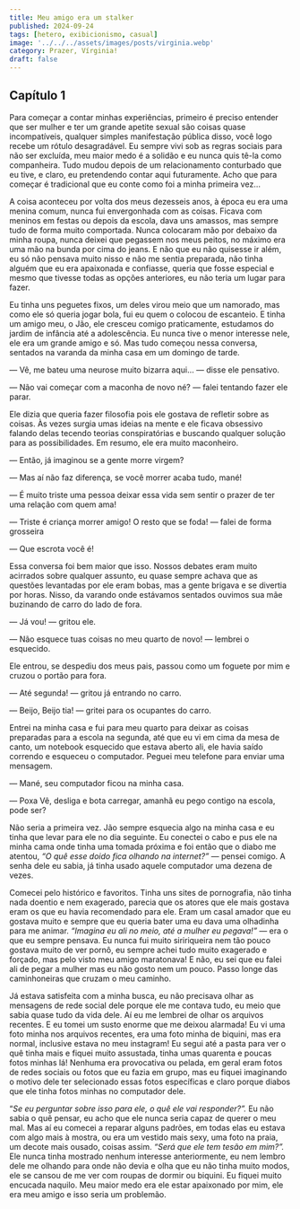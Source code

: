 ```yaml
---
title: Meu amigo era um stalker
published: 2024-09-24
tags: [hetero, exibicionismo, casual]
image: '../../../assets/images/posts/virginia.webp'
category: Prazer, Vírginia!
draft: false
---
```


## Capítulo 1 

Para começar a contar minhas experiências, primeiro é preciso entender que ser mulher e ter um grande apetite sexual são coisas quase incompatíveis, qualquer simples manifestação pública disso, você logo recebe um rótulo desagradável. Eu sempre vivi sob as regras sociais para não ser excluída, meu maior medo é a solidão e eu nunca quis tê-la como companheira. Tudo mudou depois de um relacionamento conturbado que eu tive, e claro, eu pretendendo contar aqui futuramente. Acho que para começar é tradicional que eu conte como foi a minha primeira vez…

A coisa aconteceu por volta dos meus dezesseis anos, à época eu era uma menina comum, nunca fui envergonhada com as coisas. Ficava com meninos em festas ou depois da escola, dava uns amassos, mas sempre tudo de forma muito comportada. Nunca colocaram mão por debaixo da minha roupa, nunca deixei que pegassem nos meus peitos, no máximo era uma mão na bunda por cima do jeans. E não que eu não quisesse ir além, eu só não pensava muito nisso e não me sentia preparada, não tinha alguém que eu era apaixonada e confiasse, queria que fosse especial e mesmo que tivesse todas as opções anteriores, eu não teria um lugar para fazer.

Eu tinha uns peguetes fixos, um deles virou meio que um namorado, mas como ele só queria jogar bola, fui eu quem o colocou de escanteio. E tinha um amigo meu, o Jão, ele cresceu comigo praticamente, estudamos do jardim de infância até a adolescência. Eu nunca tive o menor interesse nele, ele era um grande amigo e só. Mas tudo começou nessa conversa, sentados na varanda da minha casa em um domingo de tarde.

— Vê, me bateu uma neurose muito bizarra aqui… — disse ele pensativo.

— Não vai começar com a maconha de novo né? — falei tentando fazer ele parar.

Ele dizia que queria fazer filosofia pois ele gostava de refletir sobre as coisas. Às vezes surgia umas ideias na mente e ele ficava obsessivo falando delas tecendo teorias conspiratórias e buscando qualquer solução para as possibilidades. Em resumo, ele era muito maconheiro.

— Então, já imaginou se a gente morre virgem?

— Mas aí não faz diferença, se você morrer acaba tudo, mané!

— É muito triste uma pessoa deixar essa vida sem sentir o prazer de ter uma relação com quem ama!

— Triste é criança morrer amigo! O resto que se foda! — falei de forma grosseira

— Que escrota você é!

Essa conversa foi bem maior que isso. Nossos debates eram muito acirrados sobre qualquer assunto, eu quase sempre achava que as questões levantadas por ele eram bobas, mas a gente brigava e se divertia por horas. Nisso, da varando onde estávamos sentados ouvimos sua mãe buzinando de carro do lado de fora.

— Já vou! — gritou ele.

— Não esquece tuas coisas no meu quarto de novo! — lembrei o esquecido.

Ele entrou, se despediu dos meus pais, passou como um foguete por mim e cruzou o portão para fora.

— Até segunda! — gritou já entrando no carro.

— Beijo, Beijo tia! — gritei para os ocupantes do carro.

Entrei na minha casa e fui para meu quarto para deixar as coisas preparadas para a escola na segunda, até que eu vi em cima da mesa de canto, um notebook esquecido que estava aberto ali, ele havia saído correndo e esqueceu o computador. Peguei meu telefone para enviar uma mensagem.

— Mané, seu computador ficou na minha casa.

— Poxa Vê, desliga e bota carregar, amanhã eu pego contigo na escola, pode ser?

Não seria a primeira vez. Jão sempre esquecia algo na minha casa e eu tinha que levar para ele no dia seguinte. Eu conectei o cabo e pus ele na minha cama onde tinha uma tomada próxima e foi então que o diabo me atentou, _“O quê esse doido fica olhando na internet?”_ — pensei comigo. A senha dele eu sabia, já tinha usado aquele computador uma dezena de vezes.

Comecei pelo histórico e favoritos. Tinha uns sites de pornografia, não tinha nada doentio e nem exagerado, parecia que os atores que ele mais gostava eram os que eu havia recomendado para ele. Eram um casal amador que eu gostava muito e sempre que eu queria bater uma eu dava uma olhadinha para me animar. _“Imagina eu ali no meio, até a mulher eu pegava!”_ _—_ era o que eu sempre pensava. Eu nunca fui muito siririqueira nem tão pouco gostava muito de ver pornô, eu sempre achei tudo muito exagerado e forçado, mas pelo visto meu amigo maratonava! E não, eu sei que eu falei ali de pegar a mulher mas eu não gosto nem um pouco. Passo longe das caminhoneiras que cruzam o meu caminho.

Já estava satisfeita com a minha busca, eu não precisava olhar as mensagens de rede social dele porque ele me contava tudo, eu meio que sabia quase tudo da vida dele. Aí eu me lembrei de olhar os arquivos recentes. E eu tomei um susto enorme que me deixou alarmada! Eu vi uma foto minha nos arquivos recentes, era uma foto minha de biquini, mas era normal, inclusive estava no meu instagram! Eu segui até a pasta para ver o quê tinha mais e fiquei muito assustada, tinha umas quarenta e poucas fotos minhas lá! Nenhuma era provocativa ou pelada, em geral eram fotos de redes sociais ou fotos que eu fazia em grupo, mas eu fiquei imaginando o motivo dele ter selecionado essas fotos específicas e claro porque diabos que ele tinha fotos minhas no computador dele.

“_Se eu perguntar sobre isso para ele, o quê ele vai responder?”._ Eu não sabia o quê pensar, eu acho que ele nunca seria capaz de querer o meu mal. Mas aí eu comecei a reparar alguns padrões, em todas elas eu estava com algo mais à mostra, ou era um vestido mais sexy, uma foto na praia, um decote mais ousado, coisas assim. _“Será que ele tem tesão em mim?”._ Ele nunca tinha mostrado nenhum interesse anteriormente, eu nem lembro dele me olhando para onde não devia e olha que eu não tinha muito modos, ele se cansou de me ver com roupas de dormir ou biquini. Eu fiquei muito encucada naquilo. Meu maior medo era ele estar apaixonado por mim, ele era meu amigo e isso seria um problemão.
